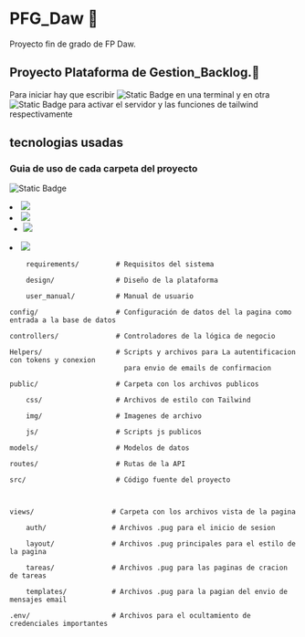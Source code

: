 # PFG_Daw 🚀

Proyecto fin de grado de FP Daw.

## Proyecto Plataforma de Gestion_Backlog.📂

Para iniciar hay que escribir ![Static Badge](https://img.shields.io/badge/npm%20run%20server--gray?style=for-the-badge)
en una terminal y en otra ![Static Badge](https://img.shields.io/badge/npm%20run%20dev--gray?style=for-the-badge)
para activar el servidor y las funciones de tailwind respectivamente

## tecnologias usadas

### Guia de uso de cada carpeta del proyecto

![Static Badge](https://img.shields.io/badge/Documentaci%C3%B3n%20del%20proyecto-yellow?style=for-the-badge&logoColor=black&label=Docs)

<li>
    <img src="https://img.shields.io/badge/Requisitos%20del%20sistema-yellow?style=for-the-badge&logoColor=black&label=requirements&color=FDEE00">
</li>
<li>
    <img src="https://img.shields.io/badge/Requisitos%20del%20sistema-yellow?style=for-the-badge&logoColor=black&label=requirements&color=FDEE00">
    <ul>
        <li>
            <img src="https://img.shields.io/badge/Requisitos%20del%20sistema-yellow?style=for-the-badge&logoColor=black&label=requirements&color=FDEE00">
        </li>
    </ul>    
</li>
<li>
    <img src="https://img.shields.io/badge/Requisitos%20del%20sistema-yellow?style=for-the-badge&logoColor=black&label=requirements&color=FDEE00">
</li>

       



        requirements/         # Requisitos del sistema

        design/               # Diseño de la plataforma

        user_manual/          # Manual de usuario

    config/                   # Configuración de datos del la pagina como entrada a la base de datos

    controllers/              # Controladores de la lógica de negocio

    Helpers/                  # Scripts y archivos para La autentificacion con tokens y conexion
                                para envio de emails de confirmacion

    public/                   # Carpeta con los archivos publicos

        css/                  # Archivos de estilo con Tailwind

        img/                  # Imagenes de archivo

        js/                   # Scripts js publicos

    models/                   # Modelos de datos

    routes/                   # Rutas de la API

    src/                      # Código fuente del proyecto



    views/                   # Carpeta con los archivos vista de la pagina

        auth/                # Archivos .pug para el inicio de sesion

        layout/              # Archivos .pug principales para el estilo de la pagina

        tareas/              # Archivos .pug para las paginas de cracion de tareas

        templates/           # Archivos .pug para la pagian del envio de mensajes email

    .env/                    # Archivos para el ocultamiento de credenciales importantes
